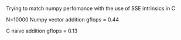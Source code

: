 Trying to match numpy perfomance with the use of SSE intrinsics in C 


N=10000
Numpy vector addition gflops = 0.44

C naive addition gflops = 0.13 
